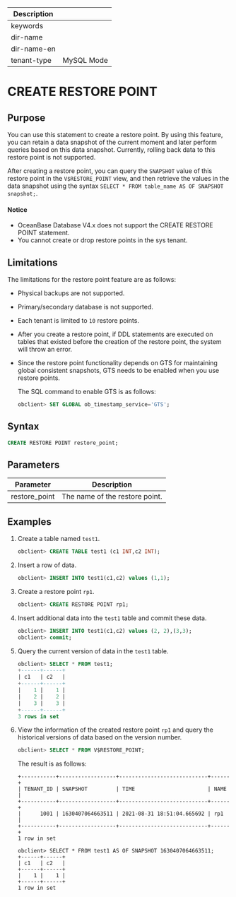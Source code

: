 | Description   |                 |
|---------------|-----------------|
| keywords      |                 |
| dir-name      |                 |
| dir-name-en   |                 |
| tenant-type   | MySQL Mode      |

# CREATE RESTORE POINT

## Purpose

You can use this statement to create a restore point. By using this feature, you can retain a data snapshot of the current moment and later perform queries based on this data snapshot. Currently, rolling back data to this restore point is not supported.

After creating a restore point, you can query the `SNAPSHOT` value of this restore point in the `V$RESTORE_POINT` view, and then retrieve the values in the data snapshot using the syntax `SELECT * FROM table_name AS OF SNAPSHOT snapshot;`.

<main id="notice" type='notice'>
  <h4>Notice</h4>
  <p><ul><li>OceanBase Database V4.x does not support the CREATE RESTORE POINT statement. </li><li>You cannot create or drop restore points in the sys tenant. </li></ul></p>
</main>


## Limitations

The limitations for the restore point feature are as follows:

* Physical backups are not supported.

* Primary/secondary database is not supported.

* Each tenant is limited to `10` restore points.

* After you create a restore point, if DDL statements are executed on tables that existed before the creation of the restore point, the system will throw an error.

* Since the restore point functionality depends on GTS for maintaining global consistent snapshots, GTS needs to be enabled when you use restore points. 

  The SQL command to enable GTS is as follows:

  ```sql
  obclient> SET GLOBAL ob_timestamp_service='GTS';
  ```

## Syntax

```sql
CREATE RESTORE POINT restore_point;
```

## Parameters

| Parameter | Description |
|---------------|----------|
| restore_point | The name of the restore point.  |

## Examples

1. Create a table named `test1`.

   ```sql
   obclient> CREATE TABLE test1 (c1 INT,c2 INT);
   ```

2. Insert a row of data.

   ```sql
   obclient> INSERT INTO test1(c1,c2) values (1,1);
   ```

3. Create a restore point `rp1`.

   ```sql
   obclient> CREATE RESTORE POINT rp1;
   ```

4. Insert additional data into the `test1` table and commit these data.

   ```sql
   obclient> INSERT INTO test1(c1,c2) values (2, 2),(3,3);
   obclient> commit;
   ```

5. Query the current version of data in the `test1` table.

   ```sql
   obclient> SELECT * FROM test1;
   +------+------+
   | c1   | c2   |
   +------+------+
   |    1 |    1 |
   |    2 |    2 |
   |    3 |    3 |
   +------+------+
   3 rows in set
   ```

6. View the information of the created restore point `rp1` and query the historical versions of data based on the version number.

   ```sql
   obclient> SELECT * FROM V$RESTORE_POINT;
   ```

   The result is as follows:

   ```shell
   +-----------+------------------+----------------------------+------+
   | TENANT_ID | SNAPSHOT         | TIME                       | NAME |
   +-----------+------------------+----------------------------+------+
   |      1001 | 1630407064663511 | 2021-08-31 18:51:04.665692 | rp1  |
   +-----------+------------------+----------------------------+------+
   1 row in set

   obclient> SELECT * FROM test1 AS OF SNAPSHOT 1630407064663511;
   +------+------+
   | c1   | c2   |
   +------+------+
   |    1 |    1 |
   +------+------+
   1 row in set
   ```
